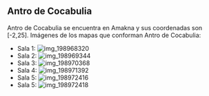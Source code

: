 ## Antro de Cocabulia
Antro de Cocabulia se encuentra en Amakna y sus coordenadas son [-2,25].
Imágenes de los mapas que conforman Antro de Cocabulia:
- Sala 1: ![img_198968320](https://media.discordapp.net/attachments/1115311447145193482/1115346108152033450/198968320.jpg)
- Sala 2: ![img_198969344](https://media.discordapp.net/attachments/1115311447145193482/1115346111113220147/198969344.jpg)
- Sala 3: ![img_198970368](https://media.discordapp.net/attachments/1115311447145193482/1115346113113903225/198970368.jpg)
- Sala 4: ![img_198971392](https://media.discordapp.net/attachments/1115311447145193482/1115346114518986914/198971392.jpg)
- Sala 5: ![img_198972416](https://media.discordapp.net/attachments/1115311447145193482/1115346116247048222/198972416.jpg)
- Sala 5: ![img_198972418](https://media.discordapp.net/attachments/1115311447145193482/1115346118105112636/198972418.jpg)